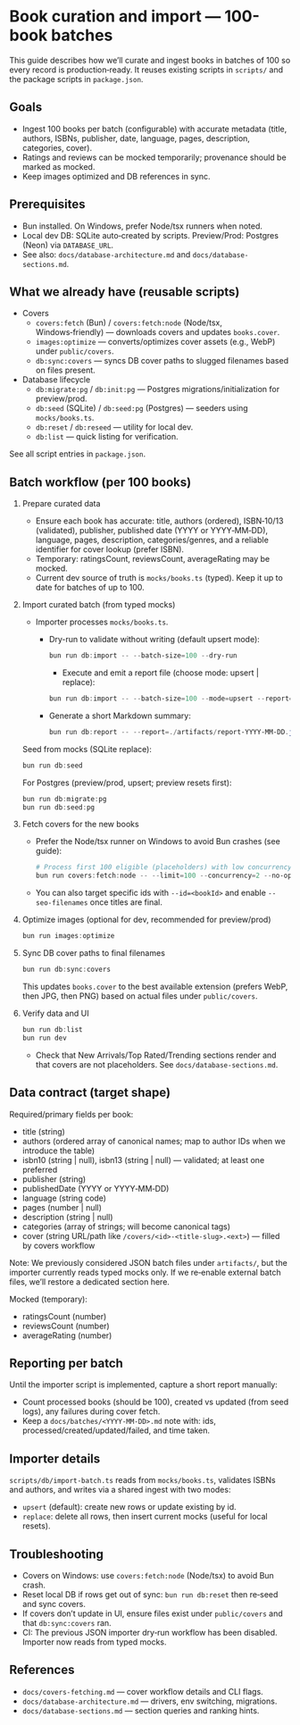 # Book curation and import — 100-book batches

This guide describes how we’ll curate and ingest books in batches of 100 so every record is production‑ready. It reuses existing scripts in `scripts/` and the package scripts in `package.json`.

## Goals

- Ingest 100 books per batch (configurable) with accurate metadata (title, authors, ISBNs, publisher, date, language, pages, description, categories, cover).
- Ratings and reviews can be mocked temporarily; provenance should be marked as mocked.
- Keep images optimized and DB references in sync.

## Prerequisites

- Bun installed. On Windows, prefer Node/tsx runners when noted.
- Local dev DB: SQLite auto‑created by scripts. Preview/Prod: Postgres (Neon) via `DATABASE_URL`.
- See also: `docs/database-architecture.md` and `docs/database-sections.md`.

## What we already have (reusable scripts)

- Covers
  - `covers:fetch` (Bun) / `covers:fetch:node` (Node/tsx, Windows‑friendly) — downloads covers and updates `books.cover`.
  - `images:optimize` — converts/optimizes cover assets (e.g., WebP) under `public/covers`.
  - `db:sync:covers` — syncs DB cover paths to slugged filenames based on files present.
- Database lifecycle
  - `db:migrate:pg` / `db:init:pg` — Postgres migrations/initialization for preview/prod.
  - `db:seed` (SQLite) / `db:seed:pg` (Postgres) — seeders using `mocks/books.ts`.
  - `db:reset` / `db:reseed` — utility for local dev.
  - `db:list` — quick listing for verification.

See all script entries in `package.json`.

## Batch workflow (per 100 books)

1) Prepare curated data
   - Ensure each book has accurate: title, authors (ordered), ISBN‑10/13 (validated), publisher, published date (YYYY or YYYY‑MM‑DD), language, pages, description, categories/genres, and a reliable identifier for cover lookup (prefer ISBN).
   - Temporary: ratingsCount, reviewsCount, averageRating may be mocked.
   - Current dev source of truth is `mocks/books.ts` (typed). Keep it up to date for batches of up to 100.

2) Import curated batch (from typed mocks)
   - Importer processes `mocks/books.ts`.
      - Dry-run to validate without writing (default upsert mode):

          ```powershell
          bun run db:import -- --batch-size=100 --dry-run
          ```

         - Execute and emit a report file (choose mode: upsert | replace):

          ```powershell
          bun run db:import -- --batch-size=100 --mode=upsert --report=./artifacts/report-YYYY-MM-DD.json
          ```

       - Generate a short Markdown summary:

          ```powershell
          bun run db:report -- --report=./artifacts/report-YYYY-MM-DD.json --out=./artifacts/report-YYYY-MM-DD.md --max=20
          ```

   Seed from mocks (SQLite replace):

    ```powershell
    bun run db:seed
    ```

   For Postgres (preview/prod, upsert; preview resets first):

    ```powershell
    bun run db:migrate:pg
    bun run db:seed:pg
    ```

3) Fetch covers for the new books
   - Prefer the Node/tsx runner on Windows to avoid Bun crashes (see guide):

     ```powershell
     # Process first 100 eligible (placeholders) with low concurrency
     bun run covers:fetch:node -- --limit=100 --concurrency=2 --no-optimize
     ```

   - You can also target specific ids with `--id=<bookId>` and enable `--seo-filenames` once titles are final.

4) Optimize images (optional for dev, recommended for preview/prod)

   ```powershell
   bun run images:optimize
   ```

5) Sync DB cover paths to final filenames

   ```powershell
   bun run db:sync:covers
   ```

   This updates `books.cover` to the best available extension (prefers WebP, then JPG, then PNG) based on actual files under `public/covers`.

6) Verify data and UI

   ```powershell
   bun run db:list
   bun run dev
   ```

   - Check that New Arrivals/Top Rated/Trending sections render and that covers are not placeholders. See `docs/database-sections.md`.

## Data contract (target shape)

Required/primary fields per book:
- title (string)
- authors (ordered array of canonical names; map to author IDs when we introduce the table)
- isbn10 (string | null), isbn13 (string | null) — validated; at least one preferred
- publisher (string)
- publishedDate (YYYY or YYYY‑MM‑DD)
- language (string code)
- pages (number | null)
- description (string | null)
- categories (array of strings; will become canonical tags)
- cover (string URL/path like `/covers/<id>-<title-slug>.<ext>`) — filled by covers workflow

Note: We previously considered JSON batch files under `artifacts/`, but the importer currently reads typed mocks only. If we re‑enable external batch files, we’ll restore a dedicated section here.

Mocked (temporary):
- ratingsCount (number)
- reviewsCount (number)
- averageRating (number)

## Reporting per batch

Until the importer script is implemented, capture a short report manually:
- Count processed books (should be 100), created vs updated (from seed logs), any failures during cover fetch.
- Keep a `docs/batches/<YYYY-MM-DD>.md` note with: ids, processed/created/updated/failed, and time taken.

## Importer details

`scripts/db/import-batch.ts` reads from `mocks/books.ts`, validates ISBNs and authors, and writes via a shared ingest with two modes:
- `upsert` (default): create new rows or update existing by id.
- `replace`: delete all rows, then insert current mocks (useful for local resets).

## Troubleshooting

- Covers on Windows: use `covers:fetch:node` (Node/tsx) to avoid Bun crash.
- Reset local DB if rows get out of sync: `bun run db:reset` then re‑seed and sync covers.
- If covers don’t update in UI, ensure files exist under `public/covers` and that `db:sync:covers` ran.
- CI: The previous JSON importer dry‑run workflow has been disabled. Importer now reads from typed mocks.

## References

- `docs/covers-fetching.md` — cover workflow details and CLI flags.
- `docs/database-architecture.md` — drivers, env switching, migrations.
- `docs/database-sections.md` — section queries and ranking hints.
